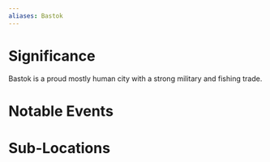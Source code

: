 ```yaml
---
aliases: Bastok
---
```

# Significance
Bastok is a proud mostly human city with a strong military and fishing trade.
# Notable Events

# Sub-Locations
